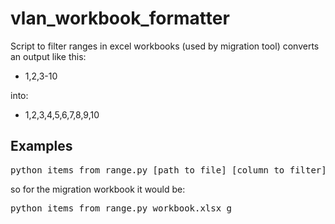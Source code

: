 # vlan_workbook_formatter

Script to filter ranges in excel workbooks (used by migration tool) converts an output like this:

- 1,2,3-10

into:

- 1,2,3,4,5,6,7,8,9,10

## Examples

<pre>
python items_from_range.py [path_to_file] [column to filter]
</pre>

so for the migration workbook it would be:

<pre>python items_from_range.py workbook.xlsx g</pre>
